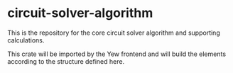 # circuit-solver-algorithm
This is the repository for the core circuit solver algorithm and supporting calculations.

This crate will be imported by the Yew frontend and will build the elements according to the structure defined here. 